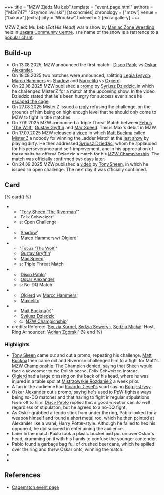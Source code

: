 +++
title = "MZW Zjedz Mu Łeb"
template = "event_page.html"
authors = ["M3n747", "Szymon Iwulski"]
[taxonomies]
chronology = ["mzw"]
venue = ["bakara"]
[extra]
city = "Wrocław"
toclevel = 2
[extra.gallery]
+++

MZW Zjedz Mu Łeb (_Eat His Head_) was a show by [Maniac Zone Wrestling](@/o/mzw.md), held in [Bakara Community Centre](@/v/bakara.md). The name of the show is a reference to a [popular chant](@/a/polish-wrestling-chants.md#calls-to-action).

## Build-up

* On 13.08.2025, MZW announced the first match - [Disco Pablo](@/w/disco-pablo.md) vs [Oskar Alexander](@/w/oskar-alexander.md).
* On 18.08.2025 two matches were announced, splitting [Legia Łysych](@/tt/legia-lysych.md): [Marco Hammers](@/w/marco-hammers.md) vs [Shadow](@/w/shadow.md) and [Marcelito](@/w/marcelito.md) vs [Olgierd](@/w/olgierd.md).
* On 22.08.2025 MZW published a [promo][promo-dziedzic] by [Syriusz Dziedzic](@/w/dziedzic.md), in which he challenged [Mister Z](@/w/mister-z.md) for a match at the upcoming show. In the video, Dziedzic stated that he's been hungry for success ever since he [escaped the cage](@/a/ptw-exits.md).
* On 27.08.2025 Mister Z issued a [reply][promo-z] refusing the challenge, on the grounds of him being on high enough level that he should only come to MZW to fight in title matches.
* On 7.09.2025 MZW announced a Triple Threat Match between [Febus 'The Wolf'](@/w/apollo-anderson.md), [Gustav Gryffin](@/w/gustav-gryffin.md) and [Max Speed](@/w/max-speed.md). This is Max's debut in MZW.
* On 17.09.2025 MZW released a [video][promo-matt] in which [Matt Buckna](@/w/matt-buckna.md) called [Mister Z](@/w/mister-z.md) a nobody for winning the Ladder Match at the [last show](@/e/mzw/2025-06-28-mzw-green-madness.md) by playing dirty. He then addressed [Syriusz Dziedzic](@/w/dziedzic.md), whom he applauded for his perseverance and self-improvement, and in his appreciation of these traits he offered Dziedzic a match for his [MZW Championship](@/c/mzw-championship.md). The match was officially confirmed two days later.
* On 24.09.2025 MZW published a [video][riverman-challenge] by [Tony Sheen](@/w/riverman.md), in which he issued an open challenge. The next day it was officially confirmed.

## Card

{% card() %}
- - "[Tony Sheen 'The Riverman'](@/w/riverman.md)"
  - 'Felix Schweizer'
  - s: Open Challenge
- - '[Shadow](@/w/shadow.md)'
  - '[Marco Hammers](@/w/marco-hammers.md) w/ [Olgierd](@/w/olgierd.md)'
- - "[Febus 'The Wolf'](@/w/apollo-anderson.md)"
  - '[Gustav Gryffin](@/w/gustav-gryffin.md)'
  - '[Max Speed](@/w/max-speed.md)'
  - s: Triple Threat Match
- - '[Disco Pablo](@/w/disco-pablo.md)'
  - '[Oskar Alexander](@/w/oskar-alexander.md)'
  - s: No-DQ Match
- - '[Olgierd](@/w/olgierd.md) w/ [Marco Hammers](@/w/marco-hammers.md)'
  - '[Marcelito](@/w/marcelito.md)'
- - '[Matt Buckna](@/w/matt-buckna.md)(c)'
  - '[Syriusz Dziedzic](@/w/dziedzic.md)'
  - c: '[MZW Championship](@/c/mzw-championship.md)'
- credits:
    Referee: '[Sędzia Kornel](@/w/sedzia-kornel.md), [Sędzia Seweryn](@/w/sedzia-seweryn.md), [Sędzia Michał](@/w/sedzia-michal.md)'
    Host, Ring Announcer: '[Adrian Zgórski](@/w/adrian-zgorski.md)'
{% end %}

### Highlights

* [Tony Sheen](@/w/riverman.md) came out and cut a promo, repeating his challenge. [Matt Buckna](@/w/matt-buckna.md) then came out and Riverman challenged him to a fight for Matt's [MZW Championship](@/c/mzw-championship.md). The Champion denied, saying that Sheen would face a newcomer to the Polish scene, Felix Schweizer, instead.
* [Olgierd](@/w/olgierd.md) had a large dressing on the back of his head, where he was injured in a table spot at [Mistrzowskie Rozdanie 2](@/e/ppw/2025-09-20-ppw-mistrzowskie-rozdanie-2.md) a week prior.
* A fan in the audience had [Ricardo Diesel's](@/w/ricardo-diesel.md) scarf saying [Bóg jest łysy](@/a/polish-wrestling-chants.md#wrestler-specific).
* [Oskar Alexander](@/w/oskar-alexander.md) cut a promo, saying he's used to [PpW](@/o/ppw.md) fights always being no-DQ matches and that having to fight in regular stipulations feels off to him. [Disco Pablo](@/w/disco-pablo.md) replied that a good wrestler can do well regardless of stipulation, but he agreed to a no-DQ fight.
* As Oskar grabbed a kendo stick from under the ring, Pablo looked for a weapon himself and found a short metal rod, which he then pointed at Alexander like a wand, Harry Potter-style. Although he failed to hex his opponent, he did succeed in entertaining the audience.
* Later in the match Pablo took a plastic bucket and put on over Oskar's head, drumming on it with his hands to confuse the younger contender. 
* Pablo found a garbage bag full of crushed beer cans, which he spilled over the ring and threw Oskar onto, winning the match.
* 
* 

## References

* [Cagematch event page](https://www.cagematch.net/?id=1&nr=431688)

[promo-dziedzic]: https://www.facebook.com/reel/1952443468659232/
[promo-z]: https://www.facebook.com/reel/2210556449383947/
[promo-matt]: https://www.facebook.com/ManiacZoneWrestling/videos/655104714312240
[riverman-challenge]: https://www.facebook.com/watch/?v=1115122563935121
